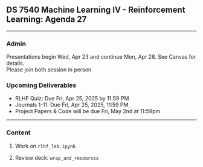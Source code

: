 ## DS 7540 Machine Learning IV - Reinforcement Learning: Agenda 27
  
---

### Admin

Presentations begin Wed, Apr 23 and continue Mon, Apr 28. See Canvas for details.    
Please join both session in person


### Upcoming Deliverables

- RLHF Quiz: Due Fri, Apr 25, 2025 by 11:59 PM 
- Journals 1-11. Due Fri, Apr 25, 2025, 11:59 PM
- Project Papers & Code will be due Fri, May 2nd at 11:59pm


---

### Content

1. Work on `rlhf_lab.ipynb`

2. Review deck: `wrap_and_resources`
